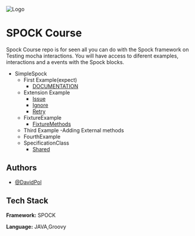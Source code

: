 
![Logo](https://avatars.githubusercontent.com/u/297723?s=280&v=4)

# SPOCK Course 

Spock Course repo is for seen all you can do with the Spock framework on Testing mocha interactions.
You will have access to diferent examples, interactions and a events with the Spock blocks.

-  SimpleSpock
    - First Example(expect)
        - [DOCUMENTATION](https://spockframework.org/spock/docs/2.3/index.html)
    - Extension Example
        - [Issue](https://spockframework.org/spock/docs/2.3/extensions.html#_issue)
        - [Ignore](https://spockframework.org/spock/docs/2.3/extensions.html#_ignore)
        - [Retry](https://spockframework.org/spock/docs/2.3/extensions.html#_retry)        
    - FixtureExample
        - [FixtureMethods](https://spockframework.org/spock/docs/2.3/spock_primer.html#_fixture_methods)
    - Third Example
        -Adding External methods 
    - FourthExample
    - SpecificationClass
        - [Shared](https://spockframework.org/spock/docs/2.3/spock_primer.html#_fields)        
  

## Authors

- [@DavidPol](https://github.com/DavidPolSanchez)


## Tech Stack

**Framework:** SPOCK

**Language:** JAVA,Groovy

